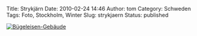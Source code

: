 Title: Strykjärn
Date: 2010-02-24 14:46
Author: tom
Category: Schweden
Tags: Foto, Stockholm, Winter
Slug: strykjaern
Status: published

[![Bügeleisen-Gebäude](/pic/strykjarn_s.jpg "Bügeleisen-Gebäude")](/pic/strykjarn_l.jpg)

